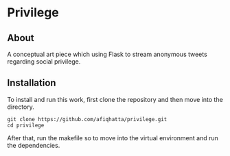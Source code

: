 # Privilege

## About 
A conceptual art piece which using Flask to stream anonymous tweets regarding social privilege. 

## Installation
To install and run this work, first clone the repository and then move into the directory. 
```
git clone https://github.com/afiqhatta/privilege.git 
cd privilege
```
After that, run the makefile so to move into the virtual environment and run the dependencies. 
 
